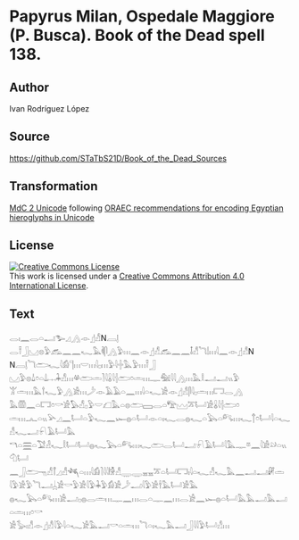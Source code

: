 # Papyrus Milan, Ospedale Maggiore (P. Busca). Book of the Dead spell 138.

## Author 

Ivan Rodríguez López

## Source 

https://github.com/STaTbS21D/Book_of_the_Dead_Sources

## Transformation 

[MdC 2 Unicode](https://statbs21d.github.io/mdc2unicode.html) following [ORAEC recommendations for encoding Egyptian hieroglyphs in Unicode](https://github.com/oraec/recommendations-encoding-hieroglyphs)

## License 

<a rel="license" href="http://creativecommons.org/licenses/by/4.0/"><img alt="Creative Commons License" style="border-width:0" src="https://i.creativecommons.org/l/by/4.0/88x31.png" /></a><br />This work is licensed under a <a rel="license" href="http://creativecommons.org/licenses/by/4.0/">Creative Commons Attribution 4.0 International License</a>.

## Text 

<hiero><rubrum>𓂋𓏤𓈖𓂋𓏏𓂝𓅧𓈎𓂻</rubrum>𓁹𓊨𓀭N𓐙𓊤<br>
<rubrum>𓂋𓍋𓃀𓈋𓊖𓅱𓃹𓈖𓈖𓆑𓅓𓌞𓋴𓂻𓅱𓏥𓈖</rubrum>𓁹𓊨𓀭𓃹𓈖𓈖𓄤𓀭<rubrum>𓆓𓌃𓏥𓇋𓈖</rubrum>𓁹𓊨𓀭N<br>
N𓐙𓊤<rubrum>𓆓𓂧𓆑𓇋𓀁</rubrum>𓊹𓏥𓎟𓏥𓇋𓊪𓏥𓅱𓇋𓏶𓅓𓅱𓏥𓍋𓃀<br>
𓈋𓅱𓊖𓍑𓏌𓏏𓍑𓐖𓇓𓀭𓏥𓋬𓂧𓏛𓍘𓇋𓏇𓇋𓐪𓂧𓏌𓏛𓏥𓊃𓅕𓇋𓇋𓂻𓏥𓅓𓎛𓂝𓂝𓏭𓅱<br>
𓀠𓏛𓏥𓅓𓍙𓆑𓅱𓂻𓀀𓏥𓌳𓁹𓄿𓄿𓏏𓈖𓏥𓇋𓏏𓆑𓀀𓁹𓊨𓀭𓋴𓇋𓊪𓏛𓏥𓉐𓂋𓂻<br>
𓅓𓏃𓈖𓏏𓉐𓏌𓎡𓀀𓅃𓀭𓊪𓅱𓎟𓆎𓅓𓏏𓊖𓂧𓈙𓂋𓏏𓅟𓈉𓎁𓂡𓀀𓏇𓇋𓐪𓂧𓏌<br>
𓏛𓏥𓂜𓏏𓏭𓅪𓈎𓈖𓂡𓏏𓅱𓆑𓈖𓆱𓐍𓏏𓂡𓁹𓏏𓏤𓆑𓂋𓐍𓆑𓏏𓅂𓏏𓀐𓏥𓆑𓐩𓏌𓂡𓇋𓏏𓆑𓀭𓆑𓂝𓍯𓄿𓂡𓅓<br>
𓎔𓏏𓈗𓏏𓅑𓁐𓆑𓎛𓂡𓂡𓐍𓆑𓅂𓏏𓀐𓏥𓆑𓂧𓂋𓂡𓂝𓍯𓄿𓂡𓇋𓅓𓊃𓎼𓈖𓇋𓀀𓄖𓏏𓏭𓄇𓂡<br>
𓈖𓃀𓂧𓁸𓀭𓋾𓈎𓀭𓆈𓏏𓏥𓇋𓀁𓍘𓇋𓇋𓀛𓀭𓇾𓇾𓈇𓈇𓎁𓏏𓂡𓉐𓏤𓇋𓏏𓆑𓀭𓆑𓅓𓈖𓂝𓂝𓏞𓏛<br>
𓇋𓅱𓀀𓅱𓆓𓂝𓐣𓀀𓎡𓅱𓀀𓇋𓅱𓇓𓅱𓀁𓀀𓌳𓂝𓇋𓅱𓀀𓌂𓅓𓂡𓀀𓅓<br>
𓐍𓆑𓅂𓏏𓀐𓏥𓀀𓂝𓊪𓐍𓂋𓏛𓏥𓊃𓈖𓏥𓂋𓏏𓊃𓈖𓏥𓂋𓀀𓈖𓆱𓐍𓏏𓂡𓅓𓅓𓂝𓅓𓂝𓏏𓏛𓏥𓏌𓎡<br>
𓀀𓅭𓏤𓀭𓁹𓊨𓀭𓇋𓅱𓇋𓏏𓆑𓀀𓅓𓂝𓎡𓏏𓏛𓏥𓆓𓏏𓏤𓆑𓅓𓂝𓃀𓇋𓇋𓅱𓂡𓀭𓏥<br></hiero>